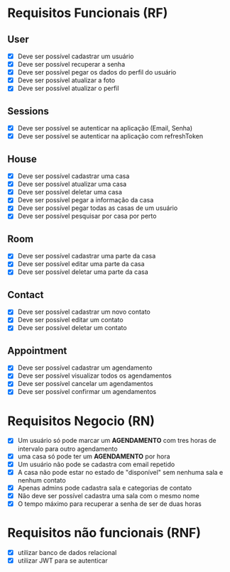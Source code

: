# Requisitos Funcionais (RF)

## User

- [x] Deve ser possível cadastrar um usuário
- [x] Deve ser possível recuperar a senha
- [x] Deve ser possível pegar os dados do perfil do usuário
- [x] Deve ser possível atualizar a foto
- [x] Deve ser possível atualizar o perfil

## Sessions

- [x] Deve ser possível se autenticar na aplicação (Email, Senha)
- [x] Deve ser possível se autenticar na aplicação com refreshToken

## House

- [x] Deve ser possível cadastrar uma casa
- [x] Deve ser possível atualizar uma casa
- [x] Deve ser possível deletar uma casa
- [x] Deve ser possível pegar a informação da casa
- [x] Deve ser possível pegar todas as casas de um usuário
- [x] Deve ser possível pesquisar por casa por perto

## Room

- [x] Deve ser possível cadastrar uma parte da casa
- [x] Deve ser possível editar uma parte da casa
- [x] Deve ser possível deletar uma parte da casa

## Contact

- [x] Deve ser possível cadastrar um novo contato
- [x] Deve ser possível editar um contato
- [x] Deve ser possível deletar um contato

## Appointment

- [x] Deve ser possível cadastrar um agendamento
- [x] Deve ser possível visualizar todos os agendamentos
- [x] Deve ser possível cancelar um agendamentos
- [x] Deve ser possível confirmar um agendamentos

# Requisitos Negocio (RN)

- [x] Um usuário só pode marcar um **AGENDAMENTO** com tres horas de intervalo para outro agendamento
- [x] uma casa só pode ter um **AGENDAMENTO** por hora
- [x] Um usuário não pode se cadastra com email repetido
- [x] A casa não pode estar no estado de "disponível" sem nenhuma sala e nenhum contato
- [x] Apenas admins pode cadastra sala e categorias de contato
- [x] Não deve ser possível cadastra uma sala com o mesmo nome
- [x] O tempo máximo para recuperar a senha de ser de duas horas

# Requisitos não funcionais (RNF)

- [x] utilizar banco de dados relacional
- [x] utilizar JWT para se autenticar

